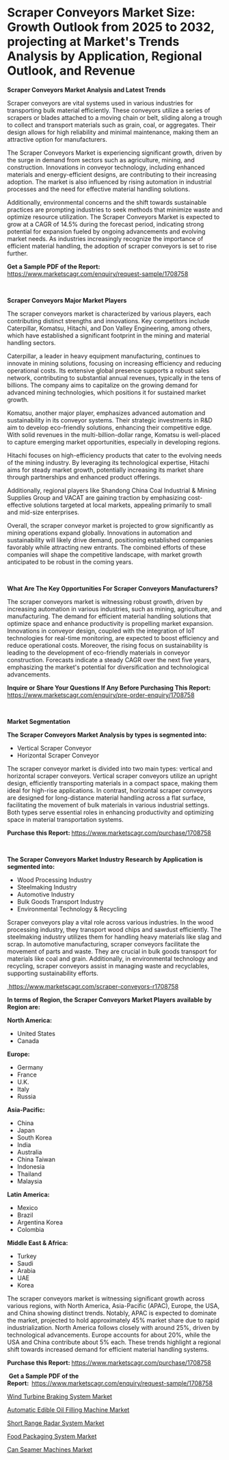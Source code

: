 <p><h1>Scraper Conveyors Market Size: Growth Outlook from 2025 to 2032, projecting at Market's Trends Analysis by Application, Regional Outlook, and Revenue</h1></p><p><strong>Scraper Conveyors Market Analysis and Latest Trends</strong></p>
<p><p>Scraper conveyors are vital systems used in various industries for transporting bulk material efficiently. These conveyors utilize a series of scrapers or blades attached to a moving chain or belt, sliding along a trough to collect and transport materials such as grain, coal, or aggregates. Their design allows for high reliability and minimal maintenance, making them an attractive option for manufacturers.</p><p>The Scraper Conveyors Market is experiencing significant growth, driven by the surge in demand from sectors such as agriculture, mining, and construction. Innovations in conveyor technology, including enhanced materials and energy-efficient designs, are contributing to their increasing adoption. The market is also influenced by rising automation in industrial processes and the need for effective material handling solutions. </p><p>Additionally, environmental concerns and the shift towards sustainable practices are prompting industries to seek methods that minimize waste and optimize resource utilization. The Scraper Conveyors Market is expected to grow at a CAGR of 14.5% during the forecast period, indicating strong potential for expansion fueled by ongoing advancements and evolving market needs. As industries increasingly recognize the importance of efficient material handling, the adoption of scraper conveyors is set to rise further.</p></p>
<p><strong>Get a Sample PDF of the Report:&nbsp;</strong> <a href="https://www.marketscagr.com/enquiry/request-sample/1708758?utm_campaign=2106&utm_medium=2&utm_source=Github&utm_content=ia&utm_term=10042025&utm_id=scraper-conveyors">https://www.marketscagr.com/enquiry/request-sample/1708758</a></p>
<p>&nbsp;</p>
<p><strong>Scraper Conveyors Major Market Players</strong></p>
<p><p>The scraper conveyors market is characterized by various players, each contributing distinct strengths and innovations. Key competitors include Caterpillar, Komatsu, Hitachi, and Don Valley Engineering, among others, which have established a significant footprint in the mining and material handling sectors.</p><p>Caterpillar, a leader in heavy equipment manufacturing, continues to innovate in mining solutions, focusing on increasing efficiency and reducing operational costs. Its extensive global presence supports a robust sales network, contributing to substantial annual revenues, typically in the tens of billions. The company aims to capitalize on the growing demand for advanced mining technologies, which positions it for sustained market growth.</p><p>Komatsu, another major player, emphasizes advanced automation and sustainability in its conveyor systems. Their strategic investments in R&D aim to develop eco-friendly solutions, enhancing their competitive edge. With solid revenues in the multi-billion-dollar range, Komatsu is well-placed to capture emerging market opportunities, especially in developing regions.</p><p>Hitachi focuses on high-efficiency products that cater to the evolving needs of the mining industry. By leveraging its technological expertise, Hitachi aims for steady market growth, potentially increasing its market share through partnerships and enhanced product offerings.</p><p>Additionally, regional players like Shandong China Coal Industrial & Mining Supplies Group and VACAT are gaining traction by emphasizing cost-effective solutions targeted at local markets, appealing primarily to small and mid-size enterprises.</p><p>Overall, the scraper conveyor market is projected to grow significantly as mining operations expand globally. Innovations in automation and sustainability will likely drive demand, positioning established companies favorably while attracting new entrants. The combined efforts of these companies will shape the competitive landscape, with market growth anticipated to be robust in the coming years.</p></p>
<p>&nbsp;</p>
<p><strong>What Are The Key Opportunities For Scraper Conveyors Manufacturers?</strong></p>
<p><p>The scraper conveyors market is witnessing robust growth, driven by increasing automation in various industries, such as mining, agriculture, and manufacturing. The demand for efficient material handling solutions that optimize space and enhance productivity is propelling market expansion. Innovations in conveyor design, coupled with the integration of IoT technologies for real-time monitoring, are expected to boost efficiency and reduce operational costs. Moreover, the rising focus on sustainability is leading to the development of eco-friendly materials in conveyor construction. Forecasts indicate a steady CAGR over the next five years, emphasizing the market's potential for diversification and technological advancements.</p></p>
<p><strong>Inquire or Share Your Questions If Any Before Purchasing This Report:</strong> <a href="https://www.marketscagr.com/enquiry/pre-order-enquiry/1708758?utm_campaign=2106&utm_medium=2&utm_source=Github&utm_content=ia&utm_term=10042025&utm_id=scraper-conveyors">https://www.marketscagr.com/enquiry/pre-order-enquiry/1708758</a></p>
<p>&nbsp;</p>
<p><strong>Market Segmentation</strong></p>
<p><strong>The Scraper Conveyors Market Analysis by types is segmented into:</strong></p>
<p><ul><li>Vertical Scraper Conveyor</li><li>Horizontal Scraper Conveyor</li></ul></p>
<p><p>The scraper conveyor market is divided into two main types: vertical and horizontal scraper conveyors. Vertical scraper conveyors utilize an upright design, efficiently transporting materials in a compact space, making them ideal for high-rise applications. In contrast, horizontal scraper conveyors are designed for long-distance material handling across a flat surface, facilitating the movement of bulk materials in various industrial settings. Both types serve essential roles in enhancing productivity and optimizing space in material transportation systems.</p></p>
<p><strong>Purchase this Report:&nbsp;</strong><a href="https://www.marketscagr.com/purchase/1708758?utm_campaign=2106&utm_medium=2&utm_source=Github&utm_content=ia&utm_term=10042025&utm_id=scraper-conveyors">https://www.marketscagr.com/purchase/1708758</a></p>
<p>&nbsp;</p>
<p><strong>The Scraper Conveyors Market Industry Research by Application is segmented into:</strong></p>
<p><ul><li>Wood Processing Industry</li><li>Steelmaking Industry</li><li>Automotive Industry</li><li>Bulk Goods Transport Industry</li><li>Environmental Technology & Recycling</li></ul></p>
<p><p>Scraper conveyors play a vital role across various industries. In the wood processing industry, they transport wood chips and sawdust efficiently. The steelmaking industry utilizes them for handling heavy materials like slag and scrap. In automotive manufacturing, scraper conveyors facilitate the movement of parts and waste. They are crucial in bulk goods transport for materials like coal and grain. Additionally, in environmental technology and recycling, scraper conveyors assist in managing waste and recyclables, supporting sustainability efforts.</p></p>
<p><a href="https://www.marketscagr.com/scraper-conveyors-r1708758?utm_campaign=2106&utm_medium=2&utm_source=Github&utm_content=ia&utm_term=10042025&utm_id=scraper-conveyors">&nbsp;https://www.marketscagr.com/scraper-conveyors-r1708758</a></p>
<p><strong>In terms of Region, the Scraper Conveyors Market Players available by Region are:</strong></p>
<p>
    <p> <strong> North America: </strong>
        <ul>
            <li>United States</li>
            <li>Canada</li>
        </ul>
        </p> 
    <p> <strong> Europe: </strong>
        <ul>
            <li>Germany</li>
            <li>France</li>
            <li>U.K.</li>
            <li>Italy</li>
            <li>Russia</li>
        </ul>
        </p> 
    <p> <strong> Asia-Pacific: </strong>
        <ul>
            <li>China</li>
            <li>Japan</li>
            <li>South Korea</li>
            <li>India</li>
            <li>Australia</li>
            <li>China Taiwan</li>
            <li>Indonesia</li>
            <li>Thailand</li>
            <li>Malaysia</li>
        </ul>
        </p> 
    <p> <strong> Latin America: </strong>
        <ul>
            <li>Mexico</li>
            <li>Brazil</li>
            <li>Argentina Korea</li>
            <li>Colombia</li>
        </ul>
        </p> 
    <p> <strong> Middle East & Africa: </strong>
        <ul>
            <li>Turkey</li>
            <li>Saudi</li>
            <li>Arabia</li>
            <li>UAE</li>
            <li>Korea</li>
        </ul>
    </p>
    </p>
<p><p>The scraper conveyors market is witnessing significant growth across various regions, with North America, Asia-Pacific (APAC), Europe, the USA, and China showing distinct trends. Notably, APAC is expected to dominate the market, projected to hold approximately 45% market share due to rapid industrialization. North America follows closely with around 25%, driven by technological advancements. Europe accounts for about 20%, while the USA and China contribute about 5% each. These trends highlight a regional shift towards increased demand for efficient material handling systems.</p></p>
<p><strong>Purchase this Report: </strong><a href="https://www.marketscagr.com/purchase/1708758?utm_campaign=2106&utm_medium=2&utm_source=Github&utm_content=ia&utm_term=10042025&utm_id=scraper-conveyors">https://www.marketscagr.com/purchase/1708758</a></p>
<p>&nbsp;<strong>Get a Sample PDF of the Report:&nbsp;&nbsp;</strong><a href="https://www.marketscagr.com/enquiry/request-sample/1708758?utm_campaign=2106&utm_medium=2&utm_source=Github&utm_content=ia&utm_term=10042025&utm_id=scraper-conveyors">https://www.marketscagr.com/enquiry/request-sample/1708758</a></p>
<p><strong></strong></p>
<p><p><a href="https://github.com/pupekironim/Market-Research-Report-List-1/blob/main/wind-turbine-braking-system-market.md?utm_campaign=2106&utm_medium=2&utm_source=Github&utm_content=ia&utm_term=10042025&utm_id=scraper-conveyors">Wind Turbine Braking System Market</a></p><p><a href="https://github.com/ertssmelov0/Market-Research-Report-List-1/blob/main/automatic-edible-oil-filling-machine-market.md?utm_campaign=2106&utm_medium=2&utm_source=Github&utm_content=ia&utm_term=10042025&utm_id=scraper-conveyors">Automatic Edible Oil Filling Machine Market</a></p><p><a href="https://github.com/yakobotege/Market-Research-Report-List-1/blob/main/short-range-radar-system-market.md?utm_campaign=2106&utm_medium=2&utm_source=Github&utm_content=ia&utm_term=10042025&utm_id=scraper-conveyors">Short Range Radar System Market</a></p><p><a href="https://github.com/siriocooch4a/Market-Research-Report-List-1/blob/main/food-packaging-system-market.md?utm_campaign=2106&utm_medium=2&utm_source=Github&utm_content=ia&utm_term=10042025&utm_id=scraper-conveyors">Food Packaging System Market</a></p><p><a href="https://github.com/astadtetcha28/Market-Research-Report-List-1/blob/main/can-seamer-machines-market.md?utm_campaign=2106&utm_medium=2&utm_source=Github&utm_content=ia&utm_term=10042025&utm_id=scraper-conveyors">Can Seamer Machines Market</a></p></p>